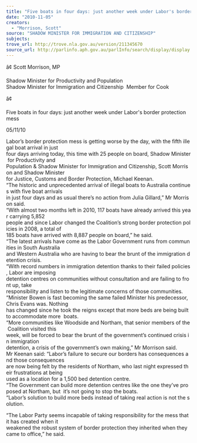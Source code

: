 ```yaml
---
title: "Five boats in four days: just another week under Labor's border protection mess"
date: "2010-11-05"
creators:
  - "Morrison, Scott"
source: "SHADOW MINISTER FOR IMMIGRATION AND CITIZENSHIP"
subjects:
trove_url: http://trove.nla.gov.au/version/211345670
source_url: http://parlinfo.aph.gov.au/parlInfo/search/display/display.w3p;query=Id%3A%22media/pressrel/345794%22
---
```


 â¢ Scott Morrison, MP 

 Shadow Minister for Productivity and Population  Shadow Minister for Immigration and Citizenship  Member for Cook 

 â¢  

 Five boats in four days: just another week under Labor's border protection mess  

 05/11/10  

 Labor’s border protection mess is getting worse by the day, with the fifth illegal boat arrival in just  four days arriving today, this time with 25 people on board, Shadow Minister for Productivity and  Population & Shadow Minister for Immigration and Citizenship, Scott Morrison and Shadow Minister  for Justice, Customs and Border Protection, Michael Keenan.     “The historic and unprecedented arrival of illegal boats to Australia continues with five boat arrivals  in just four days and as usual there’s no action from Julia Gillard,” Mr Morrison said.     “With almost two months left in 2010, 117 boats have already arrived this year carrying 5,852  people and since Labor changed the Coalition’s strong border protection policies in 2008, a total of  185 boats have arrived with 8,887 people on board,” he said.     “The latest arrivals have come as the Labor Government runs from communities in South Australia  and Western Australia who are having to bear the brunt of the immigration detention crisis.     “With record numbers in immigration detention thanks to their failed policies, Labor are imposing  detention centres on communities without consultation and are failing to front up, take  responsibility and listen to the legitimate concerns of those communities.     “Minister Bowen is fast becoming the same failed Minister his predecessor, Chris Evans was. Nothing  has changed since he took the reigns except that more beds are being built to accommodate more  boats.     “More communities like Woodside and Northam, that senior members of the Coalition visited this  week, will be forced to bear the brunt of the government’s continued crisis in immigration  detention, a crisis of the government’s own making,” Mr Morrison said.     Mr Keenan said: “Labor’s failure to secure our borders has consequences and those consequences  are now being felt by the residents of Northam, who last night expressed their frustrations at being  used as a location for a 1,500 bed detention centre.     “The Government can build more detention centres like the one they’ve proposed at Northam, but  it’s not going to stop the boats.     “Labor’s solution to build more beds instead of taking real action is not the solution.    

 “The Labor Party seems incapable of taking responsibility for the mess that it has created when it  weakened the robust system of border protection they inherited when they came to office,” he said. 

